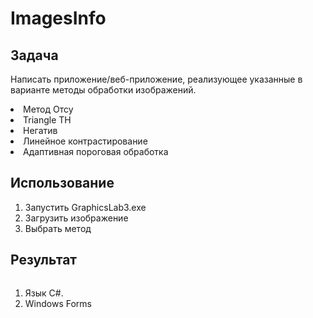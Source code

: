<body class="stackedit">
  <div class="stackedit__html"><h1 id="colorsconverter">ImagesInfo</h1>
<h2 id="Task">Задача</h2>
<p>Написать  приложение/веб-приложение,  реализующее  указанные  в  варианте методы обработки изображений.</p>
<li>Метод Отсу</li>
<li>Triangle TH</li>
<li>Негатив</li>
<li>Линейное контрастирование</li>
<li>Адаптивная пороговая обработка</li>
<h2 id="Install">Использование</h2>
<p>
<ol>
<li>Запустить GraphicsLab3.exe</li>
<li>Загрузить изображение</li>
<li>Выбрать метод</li>
</ol>
</p>
<h2 id="Result">Результат</h2>
<p><img src="https://i.ibb.co/Z6nHcjR/image.png" alt=""></p>
<ol>
<li>Язык C#.</li>
<li>Windows Forms</li>
</ol>
</div>
